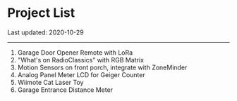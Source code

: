 # Project List

Last updated: 2020-10-29

---

1. Garage Door Opener Remote with LoRa
2. "What's on RadioClassics" with RGB Matrix
3. Motion Sensors on front porch, integrate with ZoneMinder
4. Analog Panel Meter LCD for Geiger Counter
5. Wiimote Cat Laser Toy
6. Garage Entrance Distance Meter
